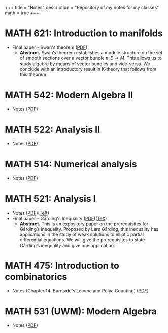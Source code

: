 +++
title = "Notes"
description = "Repository of my notes for my classes"
math = true
+++

# MATH 621: Introduction to manifolds

- Final paper - Swan's theorem ([PDF](/pdf/math621/honorspaper.pdf))
  - **Abstract.** Swan’s theorem establishes a module structure on the set of smooth sections over a vector bundle $\pi\colon E\to M$.
    This allows us to study algebra by means
    of vector bundles and vice-versa. We conclude with an introductory result in K-theory that follows from this theorem

# MATH 542: Modern Algebra II

- Notes ([PDF](/pdf/math542/main_542.pdf))

# MATH 522: Analysis II

- Notes ([PDF](/pdf/math522/main_522.pdf))

# MATH 514: Numerical analysis

- Notes ([PDF](/pdf/math514/main_514.pdf))

# MATH 521: Analysis I

- Notes ([PDF](/pdf/math521/main_521.pdf))([TeX](/pdf/math521/main_521.tex))
- Final paper – Gårding's Inequality ([PDF](/pdf/math521/gardings_inequality_521.pdf))([TeX](/pdf/math521/main_honors_paper.tex))
  - **Abstract.** This is an expository paper on the prerequisites for Gårding’s inequality.
    Proposed by Lars Gårding, this inequality has applications in the
    study of weak solutions to elliptic partial differential equations.
    We will give the prerequisites to
    state Gårding’s inequality and give one application.

# MATH 475: Introduction to combinatorics

- Notes (Chapter 14: Burnside's Lemma and Polya Counting) ([PDF](/pdf/math475/main_475.pdf))

# MATH 531 (UWM): Modern Algebra

- Notes ([PDF](/pdf/math531uwm/MATH-531-Notes.pdf))
